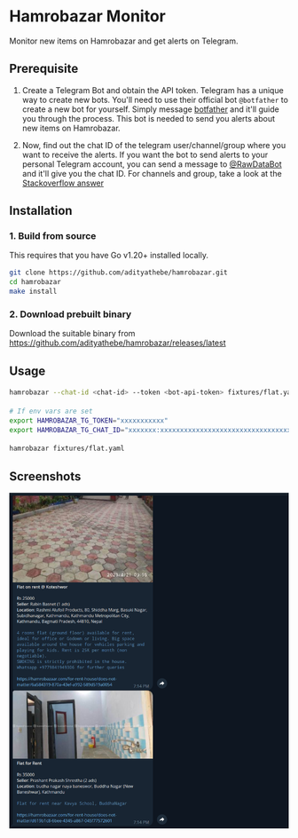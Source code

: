 # Hamrobazar Monitor

Monitor new items on Hamrobazar and get alerts on Telegram.

## Prerequisite

1. Create a Telegram Bot and obtain the API token. Telegram has a unique way to create new bots. You'll need to use their official bot `@botfather` to create a new bot for yourself. Simply message [botfather](https://t.me/botfather) and it'll guide you through the process. This bot is needed to send you alerts about new items on Hamrobazar.

2. Now, find out the chat ID of the telegram user/channel/group where you want to receive the alerts. If you want the bot to send alerts to your personal Telegram account, you can send a message to [@RawDataBot](https://t.me/RawDataBot) and it'll give you the chat ID. For channels and group, take a look at the [Stackoverflow answer](https://stackoverflow.com/a/56546442)

## Installation

### 1. Build from source

This requires that you have Go v1.20+ installed locally.

```sh
git clone https://github.com/adityathebe/hamrobazar.git
cd hamrobazar
make install
```

### 2. Download prebuilt binary

Download the suitable binary from https://github.com/adityathebe/hamrobazar/releases/latest

## Usage

```sh
hamrobazar --chat-id <chat-id> --token <bot-api-token> fixtures/flat.yaml

# If env vars are set
export HAMROBAZAR_TG_TOKEN="xxxxxxxxxxx"
export HAMROBAZAR_TG_CHAT_ID="xxxxxxx:xxxxxxxxxxxxxxxxxxxxxxxxxxxxxxxxx"

hamrobazar fixtures/flat.yaml
```

## Screenshots

![Telegram Chat Screenshot](screenshot.png)
